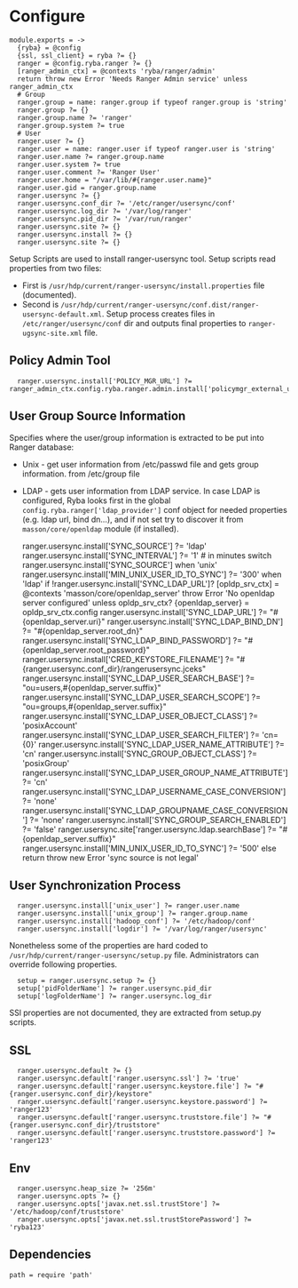 
# Configure

    module.exports = ->
      {ryba} = @config
      {ssl, ssl_client} = ryba ?= {}
      ranger = @config.ryba.ranger ?= {}
      [ranger_admin_ctx] = @contexts 'ryba/ranger/admin'
      return throw new Error 'Needs Ranger Admin service' unless ranger_admin_ctx
      # Group
      ranger.group = name: ranger.group if typeof ranger.group is 'string'
      ranger.group ?= {}
      ranger.group.name ?= 'ranger'
      ranger.group.system ?= true
      # User
      ranger.user ?= {}
      ranger.user = name: ranger.user if typeof ranger.user is 'string'
      ranger.user.name ?= ranger.group.name
      ranger.user.system ?= true
      ranger.user.comment ?= 'Ranger User'
      ranger.user.home = "/var/lib/#{ranger.user.name}"
      ranger.user.gid = ranger.group.name
      ranger.usersync ?= {}
      ranger.usersync.conf_dir ?= '/etc/ranger/usersync/conf'
      ranger.usersync.log_dir ?= '/var/log/ranger'
      ranger.usersync.pid_dir ?= '/var/run/ranger'
      ranger.usersync.site ?= {}
      ranger.usersync.install ?= {}
      ranger.usersync.site ?= {}

Setup Scripts are used to install ranger-usersync tool. Setup scripts read properties 
from two files:
* First is `/usr/hdp/current/ranger-usersync/install.properties` file (documented).
* Second is `/usr/hdp/current/ranger-usersync/conf.dist/ranger-usersync-default.xml`.
Setup process creates files in `/etc/ranger/usersync/conf` dir and outputs final
 properties to `ranger-ugsync-site.xml` file.

## Policy Admin Tool

      ranger.usersync.install['POLICY_MGR_URL'] ?= ranger_admin_ctx.config.ryba.ranger.admin.install['policymgr_external_url']


## User Group Source Information
Specifies where the user/group information is extracted to be put into Ranger 
database:
 * Unix - get user information from /etc/passwd file and gets group information.
 from /etc/group file
 * LDAP - gets user information from LDAP service.
 In case LDAP is configured, Ryba looks first in the global `config.ryba.ranger['ldap_provider']` conf object 
 for needed properties (e.g. ldap url, bind dn...), and if not set try to discover
 it from `masson/core/openldap` module (if installed).

      ranger.usersync.install['SYNC_SOURCE'] ?= 'ldap'
      ranger.usersync.install['SYNC_INTERVAL'] ?= '1' # in minutes
      switch ranger.usersync.install['SYNC_SOURCE']
        when 'unix'
          ranger.usersync.install['MIN_UNIX_USER_ID_TO_SYNC'] ?= '300'
        when 'ldap'
          if  !ranger.usersync.install['SYNC_LDAP_URL']?
            [opldp_srv_ctx] = @contexts 'masson/core/openldap_server'
            throw Error 'No openldap server configured' unless opldp_srv_ctx?
            {openldap_server} = opldp_srv_ctx.config
            ranger.usersync.install['SYNC_LDAP_URL'] ?= "#{openldap_server.uri}"
            ranger.usersync.install['SYNC_LDAP_BIND_DN'] ?= "#{openldap_server.root_dn}"
            ranger.usersync.install['SYNC_LDAP_BIND_PASSWORD'] ?= "#{openldap_server.root_password}"
            ranger.usersync.install['CRED_KEYSTORE_FILENAME'] ?= "#{ranger.usersync.conf_dir}/rangerusersync.jceks"
            ranger.usersync.install['SYNC_LDAP_USER_SEARCH_BASE'] ?= "ou=users,#{openldap_server.suffix}"
            ranger.usersync.install['SYNC_LDAP_USER_SEARCH_SCOPE'] ?= "ou=groups,#{openldap_server.suffix}"
            ranger.usersync.install['SYNC_LDAP_USER_OBJECT_CLASS'] ?= 'posixAccount'
            ranger.usersync.install['SYNC_LDAP_USER_SEARCH_FILTER'] ?= 'cn={0}'
            ranger.usersync.install['SYNC_LDAP_USER_NAME_ATTRIBUTE'] ?= 'cn'
            ranger.usersync.install['SYNC_GROUP_OBJECT_CLASS'] ?= 'posixGroup'
            ranger.usersync.install['SYNC_LDAP_USER_GROUP_NAME_ATTRIBUTE'] ?= 'cn'
            ranger.usersync.install['SYNC_LDAP_USERNAME_CASE_CONVERSION'] ?= 'none'
            ranger.usersync.install['SYNC_LDAP_GROUPNAME_CASE_CONVERSION'] ?= 'none'
            ranger.usersync.install['SYNC_GROUP_SEARCH_ENABLED'] ?= 'false'
            ranger.usersync.site['ranger.usersync.ldap.searchBase'] ?= "#{openldap_server.suffix}"
          ranger.usersync.install['MIN_UNIX_USER_ID_TO_SYNC'] ?= '500'
        else return throw new Error 'sync source is not legal'

## User Synchronization Process

      ranger.usersync.install['unix_user'] ?= ranger.user.name
      ranger.usersync.install['unix_group'] ?= ranger.group.name
      ranger.usersync.install['hadoop_conf'] ?= '/etc/hadoop/conf'
      ranger.usersync.install['logdir'] ?= '/var/log/ranger/usersync'

Nonetheless some of the properties are hard coded to `/usr/hdp/current/ranger-usersync/setup.py`
file. Administrators can override following properties.

      setup = ranger.usersync.setup ?= {}
      setup['pidFolderName'] ?= ranger.usersync.pid_dir
      setup['logFolderName'] ?= ranger.usersync.log_dir


SSl properties are not documented, they are extracted from setup.py scripts.

## SSL

      ranger.usersync.default ?= {}
      ranger.usersync.default['ranger.usersync.ssl'] ?= 'true'
      ranger.usersync.default['ranger.usersync.keystore.file'] ?= "#{ranger.usersync.conf_dir}/keystore"
      ranger.usersync.default['ranger.usersync.keystore.password'] ?= 'ranger123'
      ranger.usersync.default['ranger.usersync.truststore.file'] ?= "#{ranger.usersync.conf_dir}/truststore"
      ranger.usersync.default['ranger.usersync.truststore.password'] ?= 'ranger123'


## Env

      ranger.usersync.heap_size ?= '256m'
      ranger.usersync.opts ?= {}
      ranger.usersync.opts['javax.net.ssl.trustStore'] ?= '/etc/hadoop/conf/truststore'
      ranger.usersync.opts['javax.net.ssl.trustStorePassword'] ?= 'ryba123'

## Dependencies 

    path = require 'path'

[ambari-conf-example]:(https://docs.hortonworks.com/HDPDocuments/HDP2/HDP-2.3.0/bk_Ranger_Install_Guide/content/ranger-usersync_settings.html)
[ranger-usersync]:(http://docs.hortonworks.com/HDPDocuments/HDP2/HDP-2.4.0/bk_installing_manually_book/content/install_and_start_user_sync_ranger.html)
